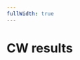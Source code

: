 ```yaml
---
fullWidth: true
---
```


<script setup lang="ts">
import { ref, computed } from 'vue'
import ResultsTable from '@/components/ResultsTable.vue'
import Listbox from '@/theme/Listbox.vue'
import Table from '@/theme/Table.vue'

import { data as results, type Result } from "@/results.data";
import { createColumnHelper } from '@tanstack/vue-table';

const availableYears = Object.keys(results).map(Number)
const selectedYear = ref(Math.max(...availableYears));

const cwResults = computed(() =>
	results[selectedYear.value].filter((result) => result.MODE === "CW"),
);

const columnHelper = createColumnHelper<Result>();

const columns = [
	columnHelper.display({
		header: "Pos",
		cell: ({ row }) => row.index + 1,
	}),
	columnHelper.accessor("CALL", {
		header: "Call",
		sortingFn: "text",
	}),
	columnHelper.group({
		header: "QSO count",
		columns: [
			columnHelper.accessor("QSO_COUNT_80m", {
				header: "80m",
			}),
			columnHelper.accessor("QSO_COUNT_40m", {
				header: "40m",
			}),
			columnHelper.accessor((row) => row.QSO_COUNT_80m + row.QSO_COUNT_40m, {
				header: "Total",
			}),
		],
	}),
	columnHelper.group({
		header: "Points",
		columns: [
			columnHelper.accessor("POINT_80m", {
				header: "80m",
			}),
			columnHelper.accessor("POINT_40m", {
				header: "40m",
			}),
		],
	}),
	columnHelper.group({
		header: "Multiplier",
		columns: [
			columnHelper.accessor("MULT_80m", {
				header: "80m",
			}),
			columnHelper.accessor("MULT_40m", {
				header: "40m",
			}),
		],
	}),
	columnHelper.accessor("SCORE", {
		header: "Score",
	}),
	columnHelper.accessor("POWER", {
		header: "Power",
	}),
];
</script>

# CW results

<Listbox v-model="selectedYear" :items="availableYears" class="w-24 mb-4" />

<Table :data="cwResults" :columns="columns" />
